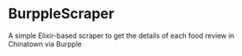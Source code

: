# BurppleScraper
A simple Elixir-based scraper to get the details of each food review in Chinatown via Burpple
